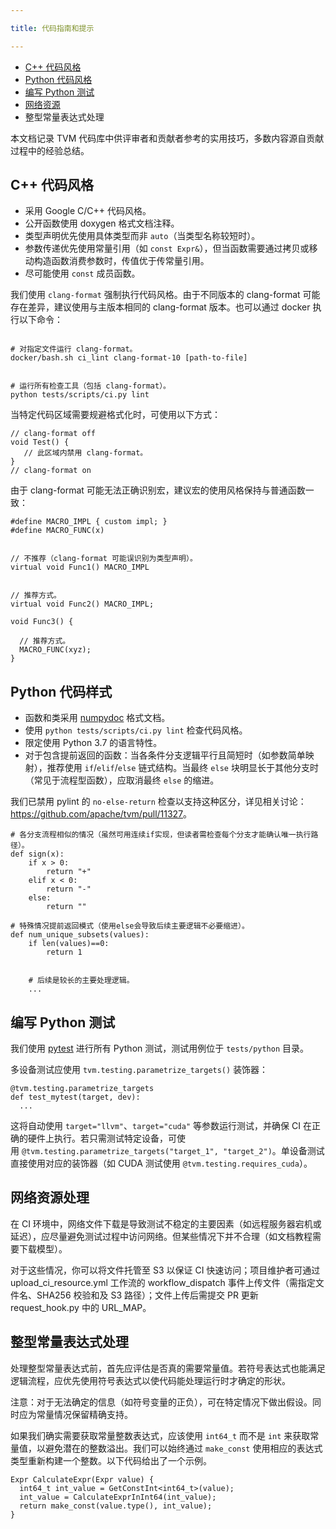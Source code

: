 ```yaml
---

title: 代码指南和提示

---
```


* [C++ 代码风格](https://tvm.apache.org/docs/contribute/code_guide.html#c-code-styles)
* [Python 代码风格](https://tvm.apache.org/docs/contribute/code_guide.html#python-code-styles)
* [编写 Python 测试](https://tvm.apache.org/docs/contribute/code_guide.html#writing-python-tests)
* [网络](https://tvm.apache.org/docs/contribute/code_guide.html#network-resources)[资源](https://tvm.apache.org/docs/contribute/code_guide.html#network-resources)
* 整型常量表达式处理


本文档记录 TVM 代码库中供评审者和贡献者参考的实用技巧，多数内容源自贡献过程中的经验总结。


## C++ 代码风格
* 采用 Google C/C++ 代码风格。
* 公开函数使用 doxygen 格式文档注释。
* 类型声明优先使用具体类型而非 `auto`（当类型名称较短时）。
* 参数传递优先使用常量引用（如 `const Expr&`），但当函数需要通过拷贝或移动构造函数消费参数时，传值优于传常量引用。
* 尽可能使用 `const` 成员函数。


我们使用 `clang-format` 强制执行代码风格。由于不同版本的 clang-format 可能存在差异，建议使用与主版本相同的 clang-format 版本。也可以通过 docker 执行以下命令：

```plain

# 对指定文件运行 clang-format。
docker/bash.sh ci_lint clang-format-10 [path-to-file]


# 运行所有检查工具（包括 clang-format）。
python tests/scripts/ci.py lint
```


当特定代码区域需要规避格式化时，可使用以下方式：

```plain
// clang-format off
void Test() {
   // 此区域内禁用 clang-format。
}
// clang-format on
```


由于 clang-format 可能无法正确识别宏，建议宏的使用风格保持与普通函数一致：

```plain
#define MACRO_IMPL { custom impl; }
#define MACRO_FUNC(x)


// 不推荐（clang-format 可能误识别为类型声明）。
virtual void Func1() MACRO_IMPL


// 推荐方式。
virtual void Func2() MACRO_IMPL;

void Func3() {
  
  // 推荐方式。
  MACRO_FUNC(xyz);
}
```


## Python 代码样式
* 函数和类采用 [numpydoc](https://numpydoc.readthedocs.io/en/latest/) 格式文档。
* 使用 `python tests/scripts/ci.py lint` 检查代码风格。
* 限定使用 Python 3.7 的语言特性。
* 对于包含提前返回的函数：当各条件分支逻辑平行且简短时（如参数简单映射），推荐使用 `if`/`elif`/`else` 链式结构。当最终 `else` 块明显长于其他分支时（常见于流程型函数），应取消最终 `else` 的缩进。


我们已禁用 pylint 的 `no-else-return` 检查以支持这种区分，详见相关讨论： <https://github.com/apache/tvm/pull/11327>。


```plain
# 各分支流程相似的情况（虽然可用连续if实现，但读者需检查每个分支才能确认唯一执行路径）。
def sign(x):
    if x > 0:
        return "+"
    elif x < 0:
        return "-"
    else:
        return ""

# 特殊情况提前返回模式（使用else会导致后续主要逻辑不必要缩进）。
def num_unique_subsets(values):
    if len(values)==0:
        return 1

   
    # 后续是较长的主要处理逻辑。
    ...
```

## 编写 Python 测试

我们使用 [pytest](https://docs.pytest.org/en/stable/) 进行所有 Python 测试，测试用例位于 `tests/python` 目录。

多设备测试应使用 `tvm.testing.parametrize_targets()` 装饰器：

```plain
@tvm.testing.parametrize_targets
def test_mytest(target, dev):
  ...
```


这将自动使用 `target="llvm"`、`target="cuda"` 等参数运行测试，并确保 CI 在正确的硬件上执行。若只需测试特定设备，可使用 `@tvm.testing.parametrize_targets("target_1", "target_2")`。单设备测试直接使用对应的装饰器（如 CUDA 测试使用 `@tvm.testing.requires_cuda`）。


## 网络资源处理

在 CI 环境中，网络文件下载是导致测试不稳定的主要因素（如远程服务器宕机或延迟），应尽量避免测试过程中访问网络。但某些情况下并不合理（如文档教程需要下载模型）。


对于这些情况，你可以将文件托管至 S3 以保证 CI 快速访问；项目维护者可通过 upload_ci_resource.yml 工作流的 workflow_dispatch 事件上传文件（需指定文件名、SHA256 校验和及 S3 路径）；文件上传后需提交 PR 更新 request_hook.py 中的 URL_MAP。

## 整型常量表达式处理

处理整型常量表达式前，首先应评估是否真的需要常量值。若符号表达式也能满足逻辑流程，应优先使用符号表达式以使代码能处理运行时才确定的形状。


注意：对于无法确定的信息（如符号变量的正负），可在特定情况下做出假设。同时应为常量情况保留精确支持。


如果我们确实需要获取常量整数表达式，应该使用 `int64_t` 而不是 `int` 来获取常量值，以避免潜在的整数溢出。我们可以始终通过 `make_const` 使用相应的表达式类型重新构建一个整数。以下代码给出了一个示例。

```plain
Expr CalculateExpr(Expr value) {
  int64_t int_value = GetConstInt<int64_t>(value);
  int_value = CalculateExprInInt64(int_value);
  return make_const(value.type(), int_value);
}
```


